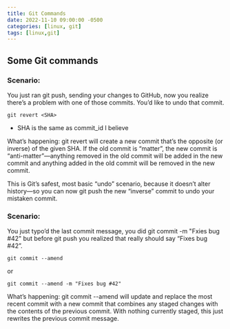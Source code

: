 ```yaml
---
title: Git Commands
date: 2022-11-10 09:00:00 -0500
categories: [linux, git]
tags: [linux,git]
---
```


## Some Git commands

### Scenario: 
You just ran git push, sending your changes to GitHub, now you realize there’s a problem with one of those commits. You’d like to undo that commit.

```terminal
git revert <SHA>
```

* SHA is the same as commit_id I believe

What’s happening: git revert will create a new commit that’s the opposite (or inverse) of the given SHA. If the old commit is “matter”, the new commit is “anti-matter”—anything removed in the old commit will be added in the new commit and anything added in the old commit will be removed in the new commit.

This is Git’s safest, most basic “undo” scenario, because it doesn’t alter history—so you can now git push the new “inverse” commit to undo your mistaken commit.


### Scenario:
You just typo’d the last commit message, you did git commit -m "Fxies bug #42" but before git push you realized that really should say “Fixes bug #42”.

```terminal
git commit --amend
```
or

```terminal
git commit --amend -m "Fixes bug #42"
```

What’s happening: git commit --amend will update and replace the most recent commit with a new commit that combines any staged changes with the contents of the previous commit. With nothing currently staged, this just rewrites the previous commit message.